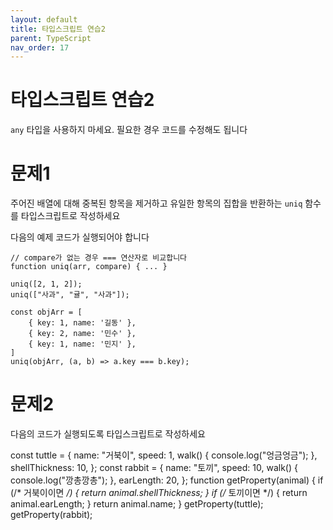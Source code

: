 ```yaml
---
layout: default
title: 타입스크립트 연습2
parent: TypeScript
nav_order: 17
---
```


# 타입스크립트 연습2

`any` 타입을 사용하지 마세요. 필요한 경우 코드를 수정해도 됩니다

# 문제1

주어진 배열에 대해 중복된 항목을 제거하고 유일한 항목의 집합을 반환하는 `uniq` 함수를 타입스크립트로 작성하세요

다음의 예제 코드가 실행되어야 합니다

```tsx
// compare가 없는 경우 === 연산자로 비교합니다
function uniq(arr, compare) { ... }

uniq([2, 1, 2]);
uniq(["사과", "귤", "사과"]);

const objArr = [
    { key: 1, name: '길동' },
    { key: 2, name: '민수' },
    { key: 1, name: '민지' },
]
uniq(objArr, (a, b) => a.key === b.key);
```

# 문제2

다음의 코드가 실행되도록 타입스크립트로 작성하세요

const tuttle = {    name: "거북이",    speed: 1,    walk() {        console.log("엉금엉금");    },     shellThickness: 10, }; const rabbit = {    name: "토끼",    speed: 10,    walk() {        console.log("깡총깡총");    },     earLength: 20, }; function getProperty(animal) {    if (/* 거북이이면 */) {        return animal.shellThickness;    }    if (/* 토끼이면 */) {        return animal.earLength;    }    return animal.name; } getProperty(tuttle); getProperty(rabbit);